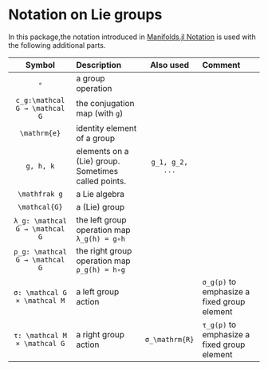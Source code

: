 # Notation on Lie groups

In this package,the notation introduced in [Manifolds.jl Notation](https://juliamanifolds.github.io/Manifolds.jl/latest/misc/notation.html) is used with the following additional parts.

| Symbol | Description | Also used | Comment |
|:----:|:--------------- |:----:|:--- |
| ``∘`` | a group operation | | |
| ``c_g:\mathcal G → \mathcal G`` | the conjugation map (with `g`) | | |
| ``\mathrm{e}`` | identity element of a group | | |
| ``g, h, k`` | elements on a (Lie) group. Sometimes called points. | ``g_1, g_2, ...`` | |
| ``\mathfrak g`` | a Lie algebra | | |
| ``\mathcal{G}`` | a (Lie) group | | |
| ``λ_g: \mathcal G → \mathcal G`` | the left group operation map ``λ_g(h) = g∘h`` | | |
 ``ρ_g: \mathcal G → \mathcal G`` | the right group operation map ``ρ_g(h) = h∘g`` | | |
| ``σ: \mathcal G × \mathcal M`` | a left group action | | ``σ_g(p)`` to emphasize a fixed group element |
| ``τ: \mathcal M × \mathcal G`` | a right group action | ``σ_\mathrm{R}`` | ``τ_g(p)`` to emphasize a fixed group element |
